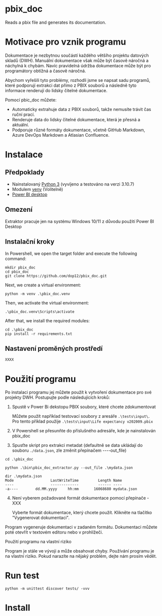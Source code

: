 # pbix_doc
Reads a pbix file and generates its documentation. 

# Motivace pro vznik programu

Dokumentace je nezbytnou součástí každého většího projektu datových skladů (DWH). Manuální dokumentace však může být časově náročná a náchylná k chybám. Navíc pravidelná údržba dokumentace může být pro programátory obtížná a časově náročná.

Abychom vyřešili tyto problémy, rozhodli jsme se napsat sadu programů, které podporují extrakci dat přímo z PBIX souborů a následně tyto informace renderují do lidsky čitelné dokumentace.

Pomocí pbic_doc můžete:
* Automaticky extrahuje data z PBIX souborů, takže nemusíte trávit čas ruční prací.
* Renderuje data do lidsky čitelné dokumentace, která je přesná a aktuální.
* Podporuje různé formáty dokumentace, včetně GitHub Markdown, Azure DevOps Markdown a Atlasian Confluence.


# Instalace
## Předpoklady
* Nainstalovaný [Python 3](https://www.python.org/downloads/) (vyvíjeno a testováno na verzi 3.10.7)
* Modulem [venv](https://docs.python.org/3/library/venv.html#module-venv) (Volitelně)
* [Power BI desktop](https://aka.ms/pbidesktopstore)

## Omezení
Extraktor pracuje jen na systému Windows 10/11 z důvodu použití Power BI Desktop

## Instalační kroky
In Powershell, we open the target folder and execute the following command:
```
mkdir pbix_doc
cd pbix_doc
git clone https://github.com/dop12/pbix_doc.git
```
Next, we create a virtual environment:
```
python -m venv .\pbix_doc.venv
```
Then, we activate the virtual environment:
```
.\pbix_doc.venv\Scripts\activate
```
After that, we install the required modules:
```
cd .\pbix_doc
pip install -r requirements.txt
```
## Nastavení proměných prostředí
```
XXXX
```


# Použití programu

Po instalaci programu jej můžete použít k vytvoření dokumentace pro své projekty DWH. Postupujte podle následujících kroků:
1. Spustě v Power Bi dekstopu PBIX soubory, které chcete zdokumentovat

   Můžete použít například testovací soubory z aresáře `.\tests\input\`.
   Pro tento příklad použije `.\tests\input\Life expectancy v202009.pbix`

3. V Powershell se přesunňte do příslušného adresáře, kde je nainstalován pbix_doc
4. Spusťte skript pro extrakci metadat (defaultně se data ukládají do souboru `./data.json`, zle změnit přepínačem ----out_file) 
```
cd .\pbix_doc

python .\bin\pbix_doc_extractor.py --out_file .\mydata.json

dir .\mydata.json
Mode                 LastWriteTime         Length Name
----                 -------------         ------ ----
-a----        dd.MM.yyyy     hh:mm       16068680 mydata.json

```
4. Není vyberem požadované formát dokumentace pomocí přepínače -XXX


    Vyberte formát dokumentace, který chcete použít.
    Klikněte na tlačítko "Vygenerovat dokumentaci".

Program vygeneruje dokumentaci v zadaném formátu. Dokumentaci můžete poté otevřít v textovém editoru nebo v prohlížeči.








Použití programu na vlastní riziko

Program je stále ve vývoji a může obsahovat chyby. Používání programu je na vlastní riziko. Pokud narazíte na nějaký problém, dejte nám prosím vědět.








# Run test 
```python -m unittest discover tests/ -vvv```

# Install 

